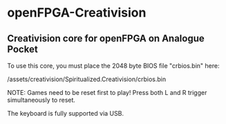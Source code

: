 # openFPGA-Creativision
Creativision core for openFPGA on Analogue Pocket
-

To use this core, you must place the 2048 byte BIOS file "crbios.bin" here:

/assets/creativision/Spiritualized.Creativision/crbios.bin

NOTE: Games need to be reset first to play!  Press both L and R trigger simultaneously to reset.

The keyboard is fully supported via USB.
